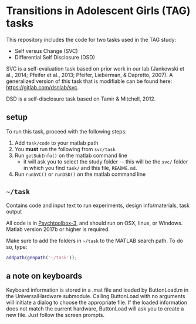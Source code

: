 # Transitions in Adolescent Girls (TAG) tasks

This repository includes the code for two tasks used in the TAG study:

* Self versus Change (SVC)
* Differential Self Disclosure (DSD)

SVC is a self-evaluation task based on prior work in our lab (Jankowski et al., 2014; Pfeifer et al., 2013; Pfeifer, Lieberman, & Dapretto, 2007). A generalized version of this task that is modifiable can be found here: https://gitlab.com/dsnlab/svc.

DSD is a self-disclosure task based on Tamir & Mitchell, 2012.

## setup
To run this task, proceed with the following steps:

1. Add `task/code` to your matlab path
2. You **must** run the following from `svc/task`
3. Run `getSubInfo()` on the matlab command line
	- it will ask you to select the study folder -- this will be the `svc/` folder in which you find `task/` and this file, `README.md`. 
4. Run `runSVC()` or `runDSD()` on the matlab command line

## `~/task`

Contains code and input text to run experiments, design info/materials, task output  

All code is in [Psychtoolbox-3](http://psychtoolbox.org/), and should run on OSX, linux, or Windows. Matlab version 2017b or higher is required.

Make sure to add the folders in `~/task` to the MATLAB search path. To do so, type:  

```matlab
addpath(genpath('~/task'));
```

## a note on keyboards
Keyboard information is stored in a .mat file and loaded by ButtonLoad.m in the UniversalHardware submodule. Calling ButtonLoad with no arguments will initiate a dialog to choose the appropriate file. If the loaded information does not match the current hardware, ButtonLoad will ask you to create a new file. Just follow the screen prompts.
